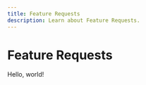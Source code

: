 ```yaml
---
title: Feature Requests
description: Learn about Feature Requests.
---
```


# Feature Requests

Hello, world!
